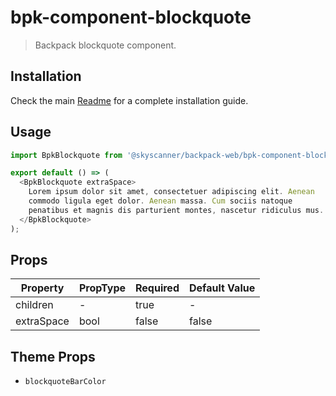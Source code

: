 # bpk-component-blockquote

> Backpack blockquote component.

## Installation

Check the main [Readme](https://github.com/skyscanner/backpack#usage) for a complete installation guide.

## Usage

```js
import BpkBlockquote from '@skyscanner/backpack-web/bpk-component-blockquote';

export default () => (
  <BpkBlockquote extraSpace>
    Lorem ipsum dolor sit amet, consectetuer adipiscing elit. Aenean
    commodo ligula eget dolor. Aenean massa. Cum sociis natoque
    penatibus et magnis dis parturient montes, nascetur ridiculus mus.
  </BpkBlockquote>
);
```

## Props

| Property    | PropType | Required | Default Value |
| ----------- | -------- | -------- | ------------- |
| children    | -        | true     | -             |
| extraSpace  | bool     | false    | false         |

## Theme Props

* `blockquoteBarColor`
